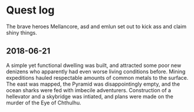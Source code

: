 Quest log
===

The brave heroes Mellancore, asd and emlun set out to kick ass and claim shiny
things.


2018-06-21
---

A simple yet functional dwelling was built, and attracted some poor new denizens
who apparently had even worse living conditions before. Mining expeditions
hauled respectable amounts of common metals to the surface. The east was mapped,
the Pyramid was disappointingly empty, and the ocean sharks were fed with
imbecile adventurers. Construction of a hellevator and a skybridge was intiated,
and plans were made on the murder of the Eye of Chthulhu.
